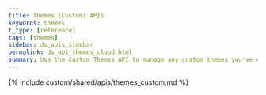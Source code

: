 ```yaml
---
title: Themes (Custom) APIs
keywords: themes
t_type: [reference]
tags: [themes]
sidebar: ds_apis_sidebar
permalink: ds_api_themes_cloud.html
summary: Use the Custom Themes API to manage any custom themes you've created.
---
```

{% include custom/shared/apis/themes_custom.md %}
